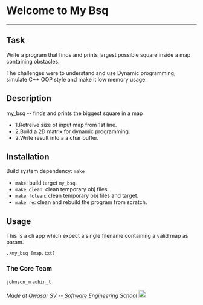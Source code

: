 # Welcome to My Bsq
***

## Task
<!-- TODO - What is the problem? And where is the challenge? -->
Write a program that finds and prints largest possible square inside a map containing obstacles.

The challenges were to understand and use Dynamic programming, simulate C++ OOP style and make it low memory usage.

## Description
<!-- TODO - How have you solved the problem? -->
my_bsq -- finds and prints the biggest square in a map

- 1.Retreive size of input map from 1st line.
- 2.Build a 2D matrix for dynamic programming.
- 2.Write result into a a char buffer.

## Installation
<!-- TODO - How to install your project? npm install? make? make re? -->
Build system dependency: `make`
- `make`: build target `my_bsq`.
- `make clean`: clean temporary obj files.
- `make fclean`: clean temporary obj files and target.
- `make re`: clean and rebuild the program from scratch.

## Usage
<!-- TODO - How does it work? -->
This is a cli app which expect a single filename containing a valid map as param.
```
./my_bsq [map.txt]
```

### The Core Team
`johnson_m`
`aubin_t`

<span><i>Made at <a href='https://qwasar.io'>Qwasar SV -- Software Engineering School</a></i></span>
<span><img alt='Qwasar' src='https://storage.googleapis.com/qwasar-public/qwasar-logo_50x50.png' width='20px' /></span>
